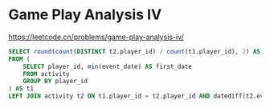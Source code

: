 # Game Play Analysis IV

https://leetcode.cn/problems/game-play-analysis-iv/

```sql
SELECT round(count(DISTINCT t2.player_id) / count(t1.player_id), 2) AS fraction
FROM (
    SELECT player_id, min(event_date) AS first_date
    FROM activity
    GROUP BY player_id
) AS t1
LEFT JOIN activity t2 ON t1.player_id = t2.player_id AND datediff(t2.event_date, t1.first_date) = 1;
```
